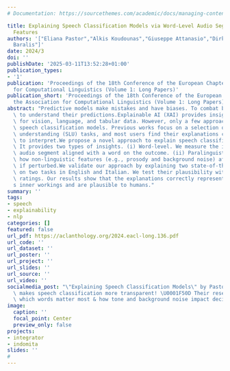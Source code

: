 ```yaml
---
# Documentation: https://sourcethemes.com/academic/docs/managing-content/

title: Explaining Speech Classification Models via Word-Level Audio Segments and Paralinguistic
  Features
authors: '["Eliana Pastor","Alkis Koudounas","Giuseppe Attanasio","Dirk Hovy","Elena
  Baralis"]'
date: 2024/3
doi: ''
publishDate: '2025-03-11T13:52:28+01:00'
publication_types:
- '1'
publication: 'Proceedings of the 18th Conference of the European Chapter of the Association
  for Computational Linguistics (Volume 1: Long Papers)'
publication_short: 'Proceedings of the 18th Conference of the European Chapter of
  the Association for Computational Linguistics (Volume 1: Long Papers)'
abstract: "Predictive models make mistakes and have biases. To combat both, we need\
  \ to understand their predictions.Explainable AI (XAI) provides insights into models\
  \ for vision, language, and tabular data. However, only a few approaches exist for\
  \ speech classification models. Previous works focus on a selection of spoken language\
  \ understanding (SLU) tasks, and most users find their explanations challenging\
  \ to interpret.We propose a novel approach to explain speech classification models.\
  \ It provides two types of insights. (i) Word-level. We measure the impact of each\
  \ audio segment aligned with a word on the outcome. (ii) Paralinguistic. We evaluate\
  \ how non-linguistic features (e.g., prosody and background noise) affect the outcome\
  \ if perturbed.We validate our approach by explaining two state-of-the-art SLU models\
  \ on two tasks in English and Italian. We test their plausibility with human subject\
  \ ratings. Our results show that the explanations correctly represent the model\u2019\
  s inner workings and are plausible to humans."
summary: ''
tags:
- speech
- explainability
- nlp
categories: []
featured: false
url_pdf: https://aclanthology.org/2024.eacl-long.136.pdf
url_code: ''
url_dataset: ''
url_poster: ''
url_project: ''
url_slides: ''
url_source: ''
url_video: ''
socialmedia_post: "\"Explaining Speech Classification Models\" by Pastor et al. (2024)\
  \ makes speech classification more transparent! \U0001F50D Their research reveals\
  \ which words matter most & how tone and background noise impact decisions."
image:
  caption: ''
  focal_point: Center
  preview_only: false
projects:
- integrator
- indomita
slides: ''
# 
---
```

